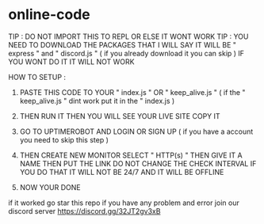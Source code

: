 # online-code
  
TIP : DO NOT IMPORT THIS TO REPL OR ELSE IT WONT WORK
TIP : YOU NEED TO DOWNLOAD THE PACKAGES THAT I WILL SAY IT WILL BE " express " and " discord.js " ( if you already download it you can skip ) IF YOU WONT DO IT IT WILL NOT WORK

HOW TO SETUP : 

1. PASTE THIS CODE TO YOUR " index.js " OR " keep_alive.js " ( if the  " keep_alive.js " dint work put it in the " index.js )

2. THEN RUN IT THEN YOU WILL SEE YOUR LIVE SITE COPY IT 

3. GO TO UPTIMEROBOT AND LOGIN OR SIGN UP ( if you have a account you need to skip this step )

4. THEN CREATE NEW MONITOR SELECT " HTTP(s) " THEN GIVE IT A NAME THEN PUT THE LINK DO NOT CHANGE THE CHECK INTERVAL IF YOU DO THAT IT WILL NOT BE 24/7 AND IT WILL BE OFFLINE

5. NOW YOUR DONE

if it worked go star this repo 
if you have any problem and error join our discord server https://discord.gg/32JT2gv3xB
